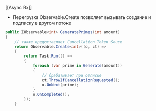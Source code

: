 [[Async Rx]]

- Перегрузка Observable.Create позволяет вызывать создание и подписку в другом потоке
```cs
public IObservable<int> GeneratePrimes(int amount)
{
	// также предоставляет Cancellation Token Souce
	return Observable.Create<int>((o, ct) =>
	{
		return Task.Run(() =>
		{
			foreach (var prime in Generate(amount))
			{
				// Срабатывает при отписке
				ct.ThrowIfCancellationRequested();
				o.OnNext(prime);
			}
			o.OnCompleted();
		});
	}
```